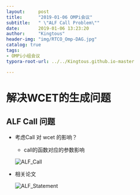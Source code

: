 ```yaml
---
layout:     post
title:      "2019-01-06 OMPi会议"
subtitle:   " \"ALF Call Problem\""
date:       2019-01-06 13:23:20
author:     "Kingtous"
header-img: "img/RTCO_Omp-DAG.jpg"
catalog: true
tags:
- OMPi小组会议
typora-root-url: ../../Kingtous.github.io-master

---
```


# 解决WCET的生成问题

## ALF Call 问题 
- 考虑Call 对 wcet 的影响？

  - call的函数对应的参数影响

  ![ALF_Call](/img/RTCO/ALF_Call.png)

- 相关论文

  ![ALF_Statement](/img/RTCO/ALF_Statement.png)